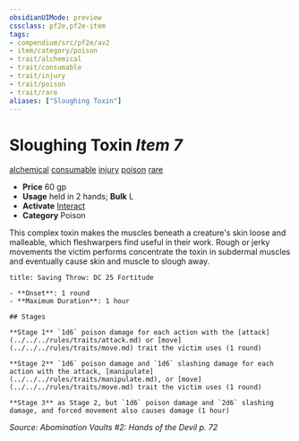 ```yaml
---
obsidianUIMode: preview
cssclass: pf2e,pf2e-item
tags:
- compendium/src/pf2e/av2
- item/category/poison
- trait/alchemical
- trait/consumable
- trait/injury
- trait/poison
- trait/rare
aliases: ["Sloughing Toxin"]
---
```

# Sloughing Toxin *Item 7*  
[alchemical](../../../rules/traits/alchemical.md)  [consumable](../../../rules/traits/consumable.md)  [injury](../../../rules/traits/injury.md)  [poison](../../../rules/traits/poison.md)  [rare](../../../rules/traits/rare.md)  

- **Price** 60 gp
- **Usage** held in 2 hands; **Bulk** L
- **Activate** [Interact](../../../rules/actions/interact.md)
- **Category** Poison

This complex toxin makes the muscles beneath a creature's skin loose and malleable, which fleshwarpers find useful in their work. Rough or jerky movements the victim performs concentrate the toxin in subdermal muscles and eventually cause skin and muscle to slough away.

```ad-inline-affliction
title: Saving Throw: DC 25 Fortitude

- **Onset**: 1 round
- **Maximum Duration**: 1 hour

## Stages

**Stage 1** `1d6` poison damage for each action with the [attack](../../../rules/traits/attack.md) or [move](../../../rules/traits/move.md) trait the victim uses (1 round)

**Stage 2** `1d6` poison damage and `1d6` slashing damage for each action with the attack, [manipulate](../../../rules/traits/manipulate.md), or [move](../../../rules/traits/move.md) trait the victim uses (1 round)

**Stage 3** as Stage 2, but `1d6` poison damage and `2d6` slashing damage, and forced movement also causes damage (1 hour)
```

*Source: Abomination Vaults #2: Hands of the Devil p. 72*
